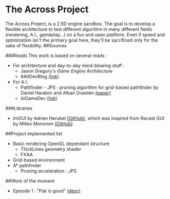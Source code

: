 The Across Project
=============
The Across Project, is a 2.5D engine sandbox. The goal is to develop a flexible architecture to test different algorithm in many different fields (rendering, A.I., gameplay...) on a fun and open platform.
Even if speed and optimization isn't the primary goal here, they'll be sacrificed only for the sake of flexibility.
##Sources

###Reads
This work is based on several reads : 
* For architecture and day-to-day mind-blowing stuff :
  * Jason Gregory's *Game Engine Architecture*
  * #AltDevBlog [(link)](http://www.altdevblogaday.com/)
* For A.I. 
  * Pathfinder - JPS : pruning algorithm for grid-based pathfinder by Daniel Harabor and Alban Grastien [(paper)](http://users.cecs.anu.edu.au/~dharabor/data/papers/harabor-grastien-socs12.pdf)
  * AiGameDev [(link)](http://aigamedev.com/)

###Libraries
* ImGUI by Adrien Herubel [(GitHub)](https://github.com/AdrienHerubel/imgui), which was inspired from Recast GUI by Mikko Mononen [(GitHub)](https://github.com/memononen/recastnavigation)

##Project implemented list
* Basic rendering OpenGL dependant structure
  * ThickLines geometry shader
  * FXAA
* Grid-based environment
* A* pathfinder
  * Pruning acceleration : JPS

##Work of the moment

* Episode 1 : "Flat is good" [(desc)](https://github.com/FlorianDeconinck/AcrossProject/wiki/_preview#and-now-on-the-across-project)

